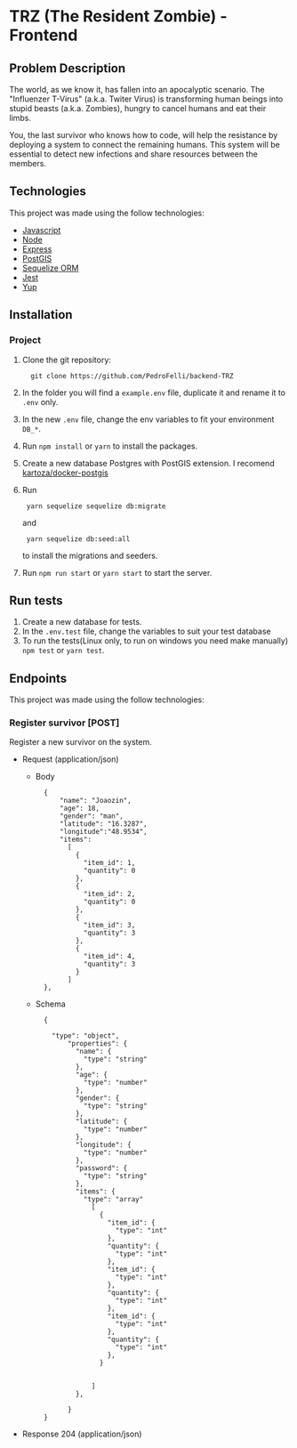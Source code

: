 # TRZ (The Resident Zombie) - Frontend

## Problem Description

The world, as we know it, has fallen into an apocalyptic scenario. The "Influenzer T-Virus" (a.k.a. Twiter Virus) is transforming human beings into stupid beasts (a.k.a. Zombies), hungry to cancel humans and eat their limbs.

You, the last survivor who knows how to code, will help the resistance by deploying a system to connect the remaining humans. This system will be essential to detect new infections and share resources between the members.


## Technologies
This project was made using the follow technologies:

* [Javascript](https://developer.mozilla.org/pt-BR/docs/Aprender/JavaScript)
* [Node](https://nodejs.org/en/)
* [Express](https://expressjs.com/)
* [PostGIS](https://postgis.net/)
* [Sequelize ORM](https://sequelize.org/)
* [Jest](https://jestjs.io/)
* [Yup](https://github.com/jquense/yup)


## Installation

### Project
1.  Clone the git repository:

          git clone https://github.com/PedroFelli/backend-TRZ

2. In the folder you will find a `example.env` file, duplicate it and rename it to `.env` only.
3. In the new `.env` file, change the env variables to fit your environment `DB_*`.
4. Run `npm install` or `yarn` to install the packages.
5. Create a new database Postgres with PostGIS extension. I recomend  [kartoza/docker-postgis](https://github.com/kartoza/docker-postgis)
6. Run

        yarn sequelize sequelize db:migrate
   and

        yarn sequelize db:seed:all

   to install the migrations and seeders.
7. Run `npm run start` or `yarn start` to start the server.


## Run tests
1. Create a new database for tests.
2. In the `.env.test` file, change the variables to suit your test database
2. To run the tests(Linux only, to run on windows you need make manually) `npm test` or `yarn test`.


## Endpoints
This project was made using the follow technologies:


### Register survivor  [POST]
Register a new survivor on the system.
+ Request (application/json)
    + Body

            {
                "name": "Joaozin",
                "age": 18,
                "gender": "man",
                "latitude": "16.3287",
                "longitude":"48.9534",
                "items":
                  [
                    {
                      "item_id": 1,
                      "quantity": 0
                    },
                    {
                      "item_id": 2,
                      "quantity": 0
                    },
                    {
                      "item_id": 3,
                      "quantity": 3
                    },
                    {
                      "item_id": 4,
                      "quantity": 3
                    }
                  ]
            },
    + Schema

            {

              "type": "object",
                  "properties": {
                    "name": {
                      "type": "string"
                    },
                    "age": {
                      "type": "number"
                    },
                    "gender": {
                      "type": "string"
                    },
                    "latitude": {
                      "type": "number"
                    },
                    "longitude": {
                      "type": "number"
                    },
                    "password": {
                      "type": "string"
                    },
                    "items": {
                      "type": "array"
                        [
                          {
                            "item_id": {
                              "type": "int"
                            },
                            "quantity": {
                              "type": "int"
                            },
                            "item_id": {
                              "type": "int"
                            },
                            "quantity": {
                              "type": "int"
                            },
                            "item_id": {
                              "type": "int"
                            },
                            "quantity": {
                              "type": "int"
                            },
                          }


                        ]
                    },

                  }
            }
+ Response 204 (application/json)
